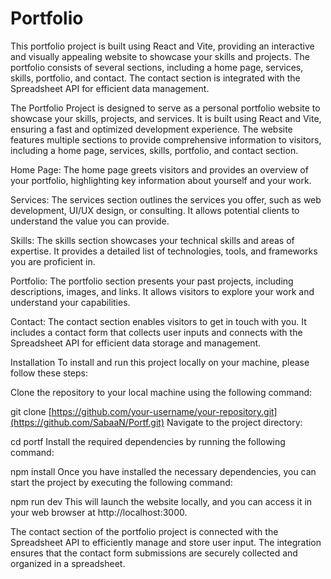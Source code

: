 # Portfolio 


This portfolio project is built using React and Vite, providing an interactive and visually appealing website to showcase your skills and projects. The portfolio consists of several sections, including a home page, services, skills, portfolio, and contact. The contact section is integrated with the Spreadsheet API for efficient data management.

The Portfolio Project is designed to serve as a personal portfolio website to showcase your skills, projects, and services. It is built using React and Vite, ensuring a fast and optimized development experience. The website features multiple sections to provide comprehensive information to visitors, including a home page, services, skills, portfolio, and contact section.

Home Page: The home page greets visitors and provides an overview of your portfolio, highlighting key information about yourself and your work.

Services: The services section outlines the services you offer, such as web development, UI/UX design, or consulting. It allows potential clients to understand the value you can provide.

Skills: The skills section showcases your technical skills and areas of expertise. It provides a detailed list of technologies, tools, and frameworks you are proficient in.

Portfolio: The portfolio section presents your past projects, including descriptions, images, and links. It allows visitors to explore your work and understand your capabilities.

Contact: The contact section enables visitors to get in touch with you. It includes a contact form that collects user inputs and connects with the Spreadsheet API for efficient data storage and management.

Installation
To install and run this project locally on your machine, please follow these steps:

Clone the repository to your local machine using the following command:

git clone [https://github.com/your-username/your-repository.git](https://github.com/SabaaN/Portf.git)
Navigate to the project directory:

cd portf
Install the required dependencies by running the following command:

npm install
Once you have installed the necessary dependencies, you can start the project by executing the following command:

npm run dev
This will launch the website locally, and you can access it in your web browser at http://localhost:3000.

The contact section of the portfolio project is connected with the Spreadsheet API to efficiently manage and store user input. The integration ensures that the contact form submissions are securely collected and organized in a spreadsheet.
